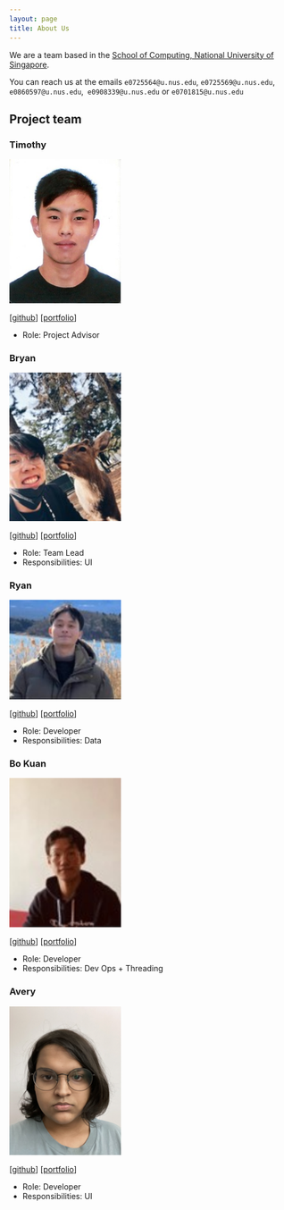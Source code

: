 ```yaml
---
layout: page
title: About Us
---
```


We are a team based in the [School of Computing, National University of Singapore](http://www.comp.nus.edu.sg).

You can reach us at the emails `e0725564@u.nus.edu`, `e0725569@u.nus.edu`, `e0860597@u.nus.edu`,` e0908339@u.nus.edu` or `e0701815@u.nus.edu`

## Project team

### Timothy

<img src="images/timothylawsongen.png" width="200px">

[[github](https://github.com/TimothyLawSongEn)]
[[portfolio](team/timothylawsongen.md)]

* Role: Project Advisor

### Bryan

<img src="images/bryanongjx.png" width="200px">

[[github](http://github.com/bryanongjx)]
[[portfolio](team/bryanongjx.md)]

* Role: Team Lead
* Responsibilities: UI

### Ryan

<img src="images/ryanchua00.png" width="200px">

[[github](http://github.com/ryanchua00)] [[portfolio](team/ryanchua00.md)]

* Role: Developer
* Responsibilities: Data

### Bo Kuan

<img src="images/bokuant.png" width="200px">

[[github](http://github.com/bokuanT)]
[[portfolio](team/bokuant.md)]

* Role: Developer
* Responsibilities: Dev Ops + Threading

### Avery

<img src="images/diamondroxxx.png" width="200px">

[[github](http://github.com/Diamondroxxx)]
[[portfolio](team/diamondroxxx.md)]

* Role: Developer
* Responsibilities: UI
